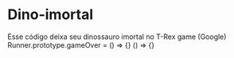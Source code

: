 # Dino-imortal
Esse código deixa seu dinossauro imortal no T-Rex game (Google)
Runner.prototype.gameOver = () => {}
() => {}
